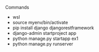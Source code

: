 
Commands
- wsl
- source myenv/bin/activate
- pip install django djangorestframework
- django-admin startproject app
- python manage.py startapp ex1
- python manage.py runserver